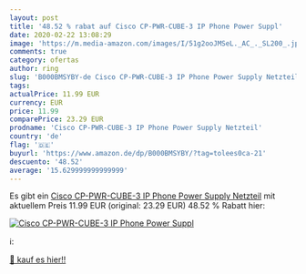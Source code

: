 ```yaml
---
layout: post
title: '48.52 % rabat auf Cisco CP-PWR-CUBE-3 IP Phone Power Suppl'
date: 2020-02-22 13:08:29
image: 'https://m.media-amazon.com/images/I/51g2ooJMSeL._AC_._SL200_.jpg'
comments: true
category: ofertas
author: ring
slug: 'B000BMSYBY-de Cisco CP-PWR-CUBE-3 IP Phone Power Supply Netzteil'
tags: 
actualPrice: 11.99 EUR
currency: EUR
price: 11.99
comparePrice: 23.29 EUR
prodname: 'Cisco CP-PWR-CUBE-3 IP Phone Power Supply Netzteil'
country: 'de'
flag: '🇩🇪'
buyurl: 'https://www.amazon.de/dp/B000BMSYBY/?tag=tolees0ca-21'
descuento: '48.52'
average: '15.629999999999999'
---
```


Es gibt ein [Cisco CP-PWR-CUBE-3 IP Phone Power Supply Netzteil](https://www.amazon.de/dp/B000BMSYBY/?tag=tolees0ca-21) mit aktuellem Preis 11.99 EUR (original: 23.29 EUR) 48.52 % Rabatt hier:

[![Cisco CP-PWR-CUBE-3 IP Phone Power Suppl](https://m.media-amazon.com/images/I/51g2ooJMSeL._AC_._SL200_.jpg)](https://www.amazon.de/dp/B000BMSYBY/?tag=tolees0ca-21)

ℹ️:


[🛒 kauf es hier!!](https://www.amazon.de/dp/B000BMSYBY/?tag=tolees0ca-21)
